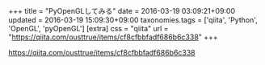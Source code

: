 +++
title = "PyOpenGLしてみる"
date = 2016-03-19 03:09:21+09:00
updated = 2016-03-19 15:09:30+09:00
taxonomies.tags = ['qiita', 'Python', 'OpenGL', 'pyOpenGL']
[extra]
css = "qiita"
url = "https://qiita.com/ousttrue/items/cf8cfbbfadf686b6c338"
+++

<https://qiita.com/ousttrue/items/cf8cfbbfadf686b6c338>

